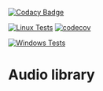 [![Codacy Badge](https://app.codacy.com/project/badge/Grade/2b3910f9400e4225aa74051bd1462005)](https://www.codacy.com/gh/MusicLab-Dev/Audio/dashboard?utm_source=github.com&amp;utm_medium=referral&amp;utm_content=MusicLab-Dev/Audio&amp;utm_campaign=Badge_Grade)

[![Linux Tests](https://github.com/MusicLab-Dev/Audio/workflows/Linux%20Tests/badge.svg)](https://github.com/MusicLab-Dev/Audio/actions?query=workflow%3A%22Linux+Tests%22) [![codecov](https://codecov.io/gh/MusicLab-Dev/Audio/branch/main/graph/badge.svg?token=OC8IPUBVIV)](https://codecov.io/gh/MusicLab-Dev/Audio)

[![Windows Tests](https://github.com/MusicLab-Dev/Audio/workflows/Windows%20Tests/badge.svg)](https://github.com/MusicLab-Dev/Audio/actions?query=workflow%3A%22Windows+Tests%22)

# Audio library
